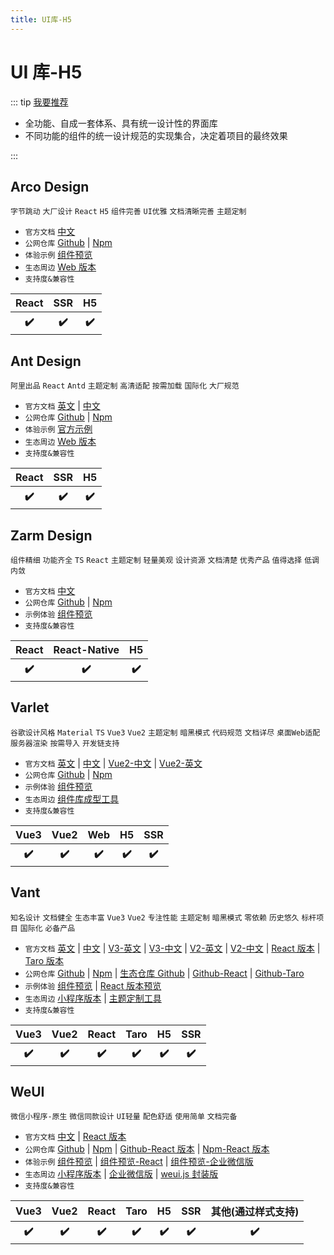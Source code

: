 ```yaml
---
title: UI库-H5
---
```


# UI 库-H5

::: tip [我要推荐](https://github.com/itmanyong/web-resources/edit/master/docs/platform/fc/component/ui-h5.md)

-   全功能、自成一套体系、具有统一设计性的界面库
-   不同功能的组件的统一设计规范的实现集合，决定着项目的最终效果

:::

## Arco Design <ProjectBadge starts='arco-design/arco-design-mobile' version='@arco-design/mobile-react' />

`字节跳动` `大厂设计` `React` `H5` `组件完善` `UI优雅` `文档清晰完善` `主题定制`

-   `官方文档` [中文](https://arco.design/mobile/react)
-   `公网仓库` [Github](https://github.com/arco-design/arco-design-mobile) | [Npm](https://www.npmjs.com/package/@arco-design/mobile-react)
-   `体验示例` [组件预览](https://arco.design/mobile/react/arco-design/mobile/#/)
-   `生态周边` [Web 版本](/platform/fc/component/ui-web.html#arco-design)
-   `支持度&兼容性`
<table class='mini_table'>
    <thead>
        <tr>
            <th>React</th>
            <th>SSR</th>
            <th>H5</th>
        </tr>
    </thead>
    <tbody>
        <tr>
            <th>✔️</th>
            <th>✔️</th>
            <th>✔️</th>
        </tr>
    </tbody>
</table>

## Ant Design <ProjectBadge starts='ant-design/ant-design-mobile' version='antd-mobile' />

`阿里出品` `React` `Antd` `主题定制` `高清适配` `按需加载` `国际化` `大厂规范`

-   `官方文档` [英文](https://mobile.ant.design/) | [中文](https://mobile.ant.design/zh)
-   `公网仓库` [Github](https://github.com/ant-design/ant-design-mobile) | [Npm](https://www.npmjs.com/package/antd-mobile)
-   `体验示例` [官方示例](https://mobile.ant.design/zh/components/button)
-   `生态周边` [Web 版本](/platform/fc/component/ui-web.html#ant-design)
-   `支持度&兼容性`
<table class='mini_table'>
    <thead>
        <tr>
            <th>React</th>
            <th>SSR</th>
            <th>H5</th>
        </tr>
    </thead>
    <tbody>
        <tr>
            <th>✔️</th>
            <th>✔️</th>
            <th>✔️</th>
        </tr>
    </tbody>
</table>

## Zarm Design <ProjectBadge starts='ZhongAnTech/zarm' version='zarm' />

`组件精细` `功能齐全` `TS` `React` `主题定制` `轻量美观` `设计资源` `文档清楚` `优秀产品` `值得选择` `低调内敛`

-   `官方文档` [中文](https://zarm.design)
-   `公网仓库` [Github](https://github.com/ZhongAnTech/zarm) | [Npm](https://www.npmjs.com/package/zarm)
-   `示例体验` [组件预览](https://zarm.design/demo.html)
-   `支持度&兼容性`
<table class='mini_table'>
    <thead>
        <tr>
            <th>React</th>
            <th>React-Native</th>
            <th>H5</th>
        </tr>
    </thead>
    <tbody>
        <tr>
            <th>✔️</th>
            <th>✔️</th>
            <th>✔️</th>
        </tr>
    </tbody>
</table>

## Varlet <ProjectBadge starts='varletjs/varlet' version='@varlet/ui' />

`谷歌设计风格` `Material` `TS` `Vue3` `Vue2` `主题定制` `暗黑模式` `代码规范` `文档详尽` `桌面Web适配` `服务器渲染` `按需导入` `开发链支持`

-   `官方文档` [英文](https://varlet.gitee.io/varlet-ui/#/en-US/index) | [中文](https://varlet.gitee.io/varlet-ui/#/zh-CN/index) | [Vue2-中文](https://varlet.gitee.io/varlet-ui-vue2/#/zh-CN/index) | [Vue2-英文](https://varlet.gitee.io/varlet-ui-vue2/#/en-US/index)
-   `公网仓库` [Github](https://github.com/varletjs/varlet) | [Npm](https://www.npmjs.com/package/@varlet/ui)
-   `示例体验` [组件预览](https://varlet.gitee.io/varlet-ui/#/zh-CN/home)
-   `生态周边` [组件库成型工具](https://varlet.gitee.io/varlet-ui/#/zh-CN/cli)
-   `支持度&兼容性`
<table class='mini_table'>
    <thead>
        <tr>
            <th>Vue3</th>
            <th>Vue2</th>
            <th>Web</th>
            <th>H5</th>
            <th>SSR</th>
        </tr>
    </thead>
    <tbody>
        <tr>
            <th>✔️</th>
            <th>✔️</th>
            <th>✔️</th>
            <th>✔️</th>
            <th>✔️</th>
        </tr>
    </tbody>
</table>

## Vant <ProjectBadge starts='youzan/vant' version='vant' />

`知名设计` `文档健全` `生态丰富` `Vue3` `Vue2` `专注性能` `主题定制` `暗黑模式` `零依赖` `历史悠久` `标杆项目` `国际化` `必备产品`

-   `官方文档` [英文](https://vant-ui.github.io/vant/#/en-US) | [中文](https://vant-ui.github.io/vant/#/zh-CN) | [V3-英文](https://vant-contrib.gitee.io/vant/v3/#/en-US) | [V3-中文](https://vant-contrib.gitee.io/vant/v3/#/zh-CN) | [V2-英文](https://vant-contrib.gitee.io/vant/v2/#/en-US/) | [V2-中文](https://vant-contrib.gitee.io/vant/v2/#/zh-CN/) | [React 版本](https://react-vant-gitee.3lang.dev/) | [Taro 版本](https://antmjs.github.io/vantui/#/home)
-   `公网仓库` [Github](https://github.com/youzan/vant) | [Npm](https://www.npmjs.com/package/vant) | [生态仓库 Github](https://github.com/youzan) | [Github-React](https://github.com/3lang3/react-vant) | [Github-Taro](https://github.com/antmjs/vantui)
-   `示例体验` [组件预览](https://vant-ui.github.io/vant/#/zh-CN) | [React 版本预览](https://react-vant.3lang.dev/~demo)
-   `生态周边` [小程序版本](/platform/fc/component/ui-mp.html#vant) | [主题定制工具](https://github.com/Aisen60/vant-theme)
-   `支持度&兼容性`
<table class='mini_table'>
    <thead>
        <tr>
            <th>Vue3</th>
            <th>Vue2</th>
            <th>React</th>
            <th>Taro</th>
            <th>H5</th>
            <th>SSR</th>
        </tr>
    </thead>
    <tbody>
        <tr>
            <th>✔️</th>
            <th>✔️</th>
            <th>✔️</th>
            <th>✔️</th>
            <th>✔️</th>
            <th>✔️</th>
        </tr>
    </tbody>
</table>

## WeUI <ProjectBadge starts='Tencent/weui' version='weui' />

`微信小程序-原生` `微信同款设计` `UI轻量` `配色舒适` `使用简单` `文档完备`

-   `官方文档` [中文](https://github.com/Tencent/weui/wiki) | [React 版本](https://weui.github.io/react-weui/docs/)
-   `公网仓库` [Github](https://github.com/Tencent/weui) | [Npm](https://www.npmjs.com/package/weui) | [Github-React 版本](https://github.com/weui/react-weui/) | [Npm-React 版本](https://www.npmjs.com/package/react-weui)
-   `体验示例` [组件预览](https://weui.io/) | [组件预览-React](http://weui.github.io/react-weui/#/) | [组件预览-企业微信版](https://weui.io/work)
-   `生态周边` [小程序版本](/platform/fc/component/ui-mp.html#weui) | [企业微信版](https://work.weixin.qq.com/api/doc#12146) | [weui.js 封装版](https://github.com/Tencent/weui.js)
-   `支持度&兼容性`
<table class='mini_table'>
    <thead>
        <tr>
            <th>Vue3</th>
            <th>Vue2</th>
            <th>React</th>
            <th>Taro</th>
            <th>H5</th>
            <th>SSR</th>
            <th>其他(通过样式支持)</th>
        </tr>
    </thead>
    <tbody>
        <tr>
            <th>✔️</th>
            <th>✔️</th>
            <th>✔️</th>
            <th>✔️</th>
            <th>✔️</th>
            <th>✔️</th>
            <th>✔️</th>
        </tr>
    </tbody>
</table>